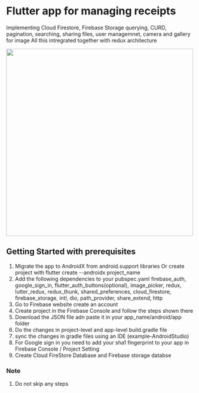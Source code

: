 # Flutter app for managing receipts 

Implementing Cloud Firestore, Firebase Storage querying, CURD, pagination, searching, sharing files, user managemnet, camera and gallery for image
All this intregrated together with redux architecture

<img height="500" src="https://user-images.githubusercontent.com/45196516/81468796-6a0ac480-91ff-11ea-803e-c3082a2b12fb.jpg">


## Getting Started with prerequisites

1. Migrate the app to AndroidX from android.support libraries
    Or create project with flutter create --androidx project_name
2. Add the following dependencies to your pubspec.yaml
    firebase_auth, google_sign_in, flutter_auth_buttons(optional), image_picker, redux, lutter_redux, redux_thunk, shared_preferences, cloud_firestore, firebase_storage, intl, dio, path_provider, share_extend, http   
3. Go to Firebase website create an account 
4. Create project in the Firebase Console and follow the steps shown there
5. Download the JSON file adn paste it in your app_name/android/app folder
6. Do the changes in project-level and app-level build.gradle file
7. sync the changes in gradle files using an IDE (example-AndroidStudio)
8. For Google sign in you need to add your sha1 fingerprint to your app in Firebase Console / Project Setting
9. Create Cloud FireStore Database and Firebase storage databse

### Note

1. Do not skip any steps

